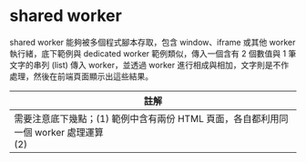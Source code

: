 # shared worker

<script type="text/javascript" src="gitbook/app.js"></script>
<script type="text/javascript" src="js/general.js"></script>

shared worker 能夠被多個程式腳本存取，包含 window、iframe 或其他 worker 執行緒，底下範例與 dedicated worker 範例類似，傳入一個含有 2 個數值與 1 筆文字的串列 (list) 傳入 worker，並透過 worker 進行相成與相加，文字則是不作處理，然後在前端頁面顯示出這些結果。

| 註解 |
| -- |
| 需要注意底下幾點；(1) 範例中含有兩份 HTML 頁面，各自都利用同一個 worker 處理運算<br>(2) |

###

